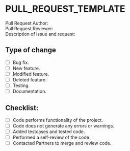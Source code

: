 # PULL_REQUEST_TEMPLATE

Pull Request Author:            
Pull Request Reviewer:  
Description of issue and request:

## Type of change

- [ ] Bug fix.
- [ ] New feature.
- [ ] Modified feature.
- [ ] Deleted feature.
- [ ] Testing.
- [ ] Documentation.

## Checklist:

- [ ] Code performs functionality of the project.
- [ ] Code does not generate any errors or warnings.
- [ ] Added testcases and tested code.
- [ ] Performed a self-review of the code.
- [ ] Contacted Partners to merge and review code.
